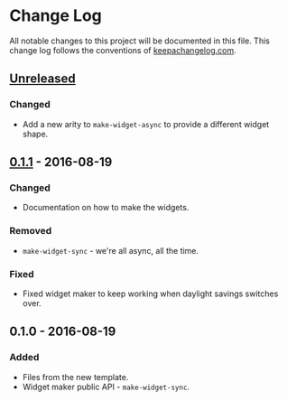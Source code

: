 # Change Log
All notable changes to this project will be documented in this file. This change log follows the conventions of [keepachangelog.com](http://keepachangelog.com/).

## [Unreleased]
### Changed
- Add a new arity to `make-widget-async` to provide a different widget shape.

## [0.1.1] - 2016-08-19
### Changed
- Documentation on how to make the widgets.

### Removed
- `make-widget-sync` - we're all async, all the time.

### Fixed
- Fixed widget maker to keep working when daylight savings switches over.

## 0.1.0 - 2016-08-19
### Added
- Files from the new template.
- Widget maker public API - `make-widget-sync`.

[Unreleased]: https://github.com/your-name/robot-swarm/compare/0.1.1...HEAD
[0.1.1]: https://github.com/your-name/robot-swarm/compare/0.1.0...0.1.1
